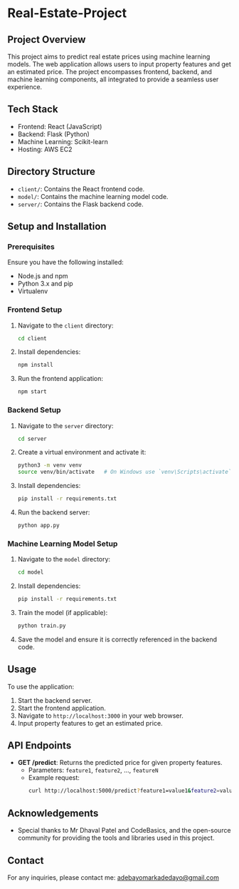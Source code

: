 # Real-Estate-Project

## Project Overview
This project aims to predict real estate prices using machine learning models. The web application allows users to input property features and get an estimated price. The project encompasses frontend, backend, and machine learning components, all integrated to provide a seamless user experience.

## Tech Stack
- Frontend: React (JavaScript)
- Backend: Flask (Python)
- Machine Learning: Scikit-learn
- Hosting: AWS EC2

## Directory Structure
- `client/`: Contains the React frontend code.
- `model/`: Contains the machine learning model code.
- `server/`: Contains the Flask backend code.

## Setup and Installation

### Prerequisites
Ensure you have the following installed:
- Node.js and npm
- Python 3.x and pip
- Virtualenv

### Frontend Setup
1. Navigate to the `client` directory:
   ```bash
   cd client
   ```
2. Install dependencies:
   ```bash
   npm install
   ```
3. Run the frontend application:
   ```bash
   npm start
   ```

### Backend Setup
1. Navigate to the `server` directory:
   ```bash
   cd server
   ```
2. Create a virtual environment and activate it:
   ```bash
   python3 -m venv venv
   source venv/bin/activate   # On Windows use `venv\Scripts\activate`
   ```
3. Install dependencies:
   ```bash
   pip install -r requirements.txt
   ```
4. Run the backend server:
   ```bash
   python app.py
   ```

### Machine Learning Model Setup
1. Navigate to the `model` directory:
   ```bash
   cd model
   ```
2. Install dependencies:
   ```bash
   pip install -r requirements.txt
   ```
3. Train the model (if applicable):
   ```bash
   python train.py
   ```
4. Save the model and ensure it is correctly referenced in the backend code.

## Usage
To use the application:
1. Start the backend server.
2. Start the frontend application.
3. Navigate to `http://localhost:3000` in your web browser.
4. Input property features to get an estimated price.

## API Endpoints
- **GET /predict**: Returns the predicted price for given property features.
  - Parameters: `feature1`, `feature2`, ..., `featureN`
  - Example request:
    ```bash
    curl http://localhost:5000/predict?feature1=value1&feature2=value2
    ```

## Acknowledgements
- Special thanks to Mr Dhaval Patel and CodeBasics, and the open-source community for providing the tools and libraries used in this project.


## Contact
For any inquiries, please contact me: adebayomarkadedayo@gmail.com

